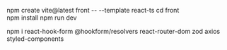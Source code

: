 npm create vite@latest front -- --template react-ts
cd front   
npm install
npm run dev

npm i react-hook-form @hookform/resolvers react-router-dom zod axios styled-components